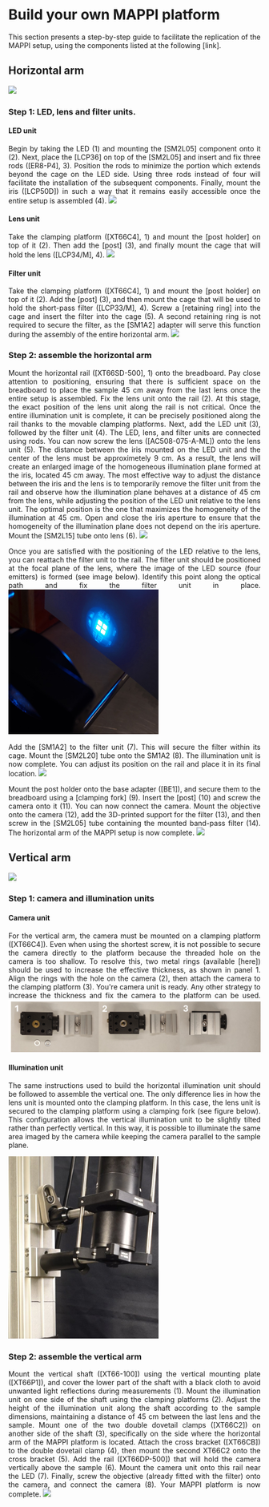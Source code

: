# Build your own MAPPI platform
<p align="justify">
This section presents a step-by-step guide to facilitate the replication of the MAPPI setup, using the components listed at the following [link].

## Horizontal arm

<img src="https://github.com/micropolimi/APPI/raw/main/images/gif_horizontal_arm_scaled.gif" width="500">

### Step 1: LED, lens and filter units.
#### LED unit
<p align="justify">
Begin by taking the LED (1) and mounting the [SM2L05] component onto it (2). Next, place the [LCP36] on top of the [SM2L05] and insert and fix three rods ([ER8-P4], 3). Position the rods to minimize the portion which extends beyond the cage on the LED side. Using three rods instead of four will facilitate the installation of the subsequent components. Finally, mount the iris ([LCP50D]) in such a way that it remains easily accessible once the entire setup is assembled (4).

<img src="https://github.com/micropolimi/APPI/raw/main/images/LED_unit.png">

#### Lens unit
<p align="justify">
Take the clamping platform ([XT66C4], 1) and mount the [post holder] on top of it (2). Then add the [post] (3), and finally mount the cage that will hold the lens ([LCP34/M], 4).

<img src="https://github.com/micropolimi/APPI/raw/main/images/lens_unit.png">

#### Filter unit
<p align="justify">
Take the clamping platform ([XT66C4], 1) and mount the [post holder] on top of it (2). Add the [post] (3), and then mount the cage that will be used to hold the short-pass filter ([LCP33/M], 4). Screw a [retaining ring] into the cage and insert the filter into the cage (5). A second retaining ring is not required to secure the filter, as the [SM1A2] adapter will serve this function during the assembly of the entire horizontal arm.

<img src="https://github.com/micropolimi/APPI/raw/main/images/filter_unit.png">

### Step 2: assemble the horizontal arm
<p align="justify">
Mount the horizontal rail ([XT66SD-500], 1) onto the breadboard. Pay close attention to positioning, ensuring that there is sufficient space on the breadboard to place the sample 45 cm away from the last lens once the entire setup is assembled. Fix the lens unit onto the rail (2). At this stage, the exact position of the lens unit along the rail is not critical. Once the entire illumination unit is complete, it can be precisely positioned along the rail thanks to the movable clamping platforms. Next, add the LED unit (3), followed by the filter unit (4). The LED, lens, and filter units are connected using rods. You can now screw the lens ([AC508-075-A-ML]) onto the lens unit (5). The distance between the iris mounted on the LED unit and the center of the lens must be approximetely 9 cm. As a result, the lens will create an enlarged image of the homogeneous illumination plane formed at the iris, located 45 cm away. The most effective way to adjust the distance between the iris and the lens is to temporarily remove the filter unit from the rail and observe how the illumination plane behaves at a distance of 45 cm from the lens, while adjusting the position of the LED unit relative to the lens unit. The optimal position is the one that maximizes the homogeneity of the illumination at 45 cm. Open and close the iris aperture to ensure that the homogeneity of the illumination plane does not depend on the iris aperture. Mount the [SM2L15] tube onto lens (6).

<img src="https://github.com/micropolimi/APPI/raw/main/images/h_panel_1.png">

<p align="justify">
Once you are satisfied with the positioning of the LED relative to the lens, you can reattach the filter unit to the rail. The filter unit should be positioned at the focal plane of the lens, where the image of the LED source (four emitters) is formed (see image below). Identify this point along the optical path and fix the filter unit in place.

<img src="https://github.com/micropolimi/APPI/raw/main/images/4_emitters.jpeg" width="300">

<p align="justify">
Add the [SM1A2] to the filter unit (7). This will secure the filter within its cage. Mount the [SM2L20] tube onto the SM1A2 (8). The illumination unit is now complete. You can adjust its position on the rail and place it in its final location.

<img src="https://github.com/micropolimi/APPI/raw/main/images/h_panel_2.png">

<p align="justify">
Mount the post holder onto the base adapter ([BE1]), and secure them to the breadboard using a [clamping fork] (9). Insert the [post] (10) and screw the camera onto it (11). You can now connect the camera. Mount the objective onto the camera (12), add the 3D-printed support for the filter (13), and then screw in the [SM2L05] tube containing the mounted band-pass filter (14). The horizontal arm of the MAPPI setup is now complete. 

<img src="https://github.com/micropolimi/APPI/raw/main/images/h_panel_3.png">

## Vertical arm

<img src="https://github.com/micropolimi/APPI/raw/main/images/gif_vertical_arm_scaled.gif" width="500">

### Step 1: camera and illumination units
#### Camera unit
<p align="justify">
For the vertical arm, the camera must be mounted on a clamping platform ([XT66C4]). Even when using the shortest screw, it is not possible to secure the camera directly to the platform because the threaded hole on the camera is too shallow. To resolve this, two metal rings (available [here]) should be used to increase the effective thickness, as shown in panel 1. Align the rings with the hole on the camera (2), then attach the camera to the clamping platform (3). You're camera unit is ready. Any other strategy to increase the thickness and fix the camera to the platform can be used. 

<img src="https://github.com/micropolimi/APPI/raw/main/images/camera_unit.png">

#### Illumination unit
<p align="justify">
The same instructions used to build the horizontal illumination unit should be followed to assemble the vertical one. The only difference lies in how the lens unit is mounted onto the clamping platform. In this case, the lens unit is secured to the clamping platform using a clamping fork (see figure below). This configuration allows the vertical illumination unit to be slightly tilted rather than perfectly vertical. In this way, it is possible to illuminate the same area imaged by the camera while keeping the camera parallel to the sample plane.
</p>

<img src="https://github.com/micropolimi/APPI/raw/main/images/clamp_detail.jpg" width="300">

### Step 2: assemble the vertical arm
<p align="justify">
Mount the vertical shaft ([XT66-100]) using the vertical mounting plate ([XT66P1]), and cover the lower part of the shaft with a black cloth to avoid unwanted light reflections during measurements (1). Mount the illumination unit on one side of the shaft using the clamping platforms (2). Adjust the height of the illumination unit along the shaft according to the sample dimensions, maintaining a distance of 45 cm between the last lens and the sample.
Mount one of the two double dovetail clamps ([XT66C2]) on another side of the shaft (3), specifically on the side where the horizontal arm of the MAPPI platform is located. Attach the cross bracket ([XT66CB]) to the double dovetail clamp (4), then mount the second XT66C2 onto the cross bracket (5). Add the rail ([XT66DP-500]) that will hold the camera vertically above the sample (6). Mount the camera unit onto this rail near the LED (7). Finally, screw the objective (already fitted with the filter) onto the camera, and connect the camera (8). Your MAPPI platform is now complete.

<img src="https://github.com/micropolimi/APPI/raw/main/images/v_panel.png">

[link]: https://github.com/micropolimi/APPI/blob/main/docs/components.md
[LCP36]: https://www.thorlabs.de/thorproduct.cfm?partnumber=LCP36
[ER8-P4]: https://www.thorlabs.com/thorproduct.cfm?partnumber=ER8-P4
[LCP50D]: https://www.thorlabs.com/thorproduct.cfm?partnumber=LCP50D
[XT66C4]: https://www.thorlabs.com/thorproduct.cfm?partnumber=XT66C4
[LCP34/M]: https://www.thorlabs.com/thorproduct.cfm?partnumber=LCP34/M
[LCP33/M]: https://www.thorlabs.com/thorproduct.cfm?partnumber=LCP33/M
[SM1A2]: https://www.thorlabs.com/thorproduct.cfm?partnumber=SM1A2
[XT66SD-500]: https://www.thorlabs.com/thorproduct.cfm?partnumber=XT66SD-500
[AC508-075-A-ML]: https://www.thorlabs.com/thorproduct.cfm?partnumber=AC508-075-A-ML
[SM2L15]: https://www.thorlabs.com/thorproduct.cfm?partnumber=SM2L15
[SM1A2]: https://www.thorlabs.com/thorproduct.cfm?partnumber=SM1A2
[SM2L20]: https://www.thorlabs.com/thorproduct.cfm?partnumber=SM2L20
[BE1]: https://www.thorlabs.com/thorproduct.cfm?partnumber=BE1/M#ad-image-0
[SM2L05]: https://www.thorlabs.com/thorproduct.cfm?partnumber=SM2L05
[XT66-100]: https://www.thorlabs.com/thorproduct.cfm?partnumber=XT66-100
[XT66P1]: https://www.thorlabs.com/thorproduct.cfm?partnumber=XT66P1
[XT66C2]: https://www.thorlabs.com/thorproduct.cfm?partnumber=XT66C2
[XT66CB]: https://www.thorlabs.com/thorproduct.cfm?partnumber=XT66CB
[XT66DP-500]: https://www.thorlabs.com/thorproduct.cfm?partnumber=XT66DP-500
[post]: https://www.thorlabs.com/thorproduct.cfm?partnumber=TR75/M
[post holder]: https://www.thorlabs.com/thorproduct.cfm?partnumber=PH75/M-P5#ad-image-0
[retaining ring]:https://www.thorlabs.com/thorproduct.cfm?partnumber=SM1RR
[clamping Fork]:https://www.thorlabs.com/thorproduct.cfm?partnumber=CF125C/M#ad-image-0
[here]:https://www.thorlabs.com/thorproduct.cfm?partnumber=HW-KIT2/M